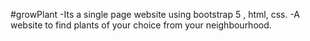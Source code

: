 #growPlant 
-Its a single page website using bootstrap 5 , html, css. 
-A website to find plants of your choice from your neighbourhood.

